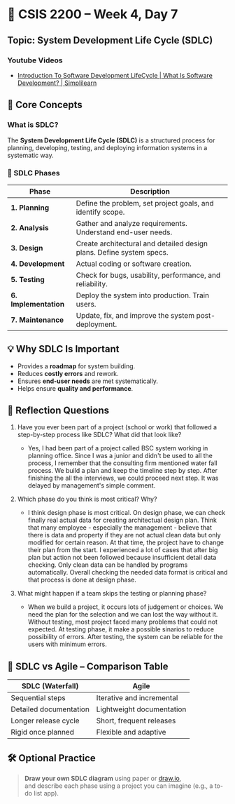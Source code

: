 # 📘 CSIS 2200 – Week 4, Day 7

## Topic: System Development Life Cycle (SDLC)

### Youtube Videos
- [Introduction To Software Development LifeCycle | What Is Software Development? | Simplilearn](https://www.youtube.com/watch?v=Fi3_BjVzpqk)

## 🧠 Core Concepts

### What is SDLC?

The **System Development Life Cycle (SDLC)** is a structured process for planning, developing, testing, and deploying information systems in a systematic way.

### 🔄 SDLC Phases

| Phase                 | Description                                                          |
| --------------------- | -------------------------------------------------------------------- |
| **1. Planning**       | Define the problem, set project goals, and identify scope.           |
| **2. Analysis**       | Gather and analyze requirements. Understand end-user needs.          |
| **3. Design**         | Create architectural and detailed design plans. Define system specs. |
| **4. Development**    | Actual coding or software creation.                                  |
| **5. Testing**        | Check for bugs, usability, performance, and reliability.             |
| **6. Implementation** | Deploy the system into production. Train users.                      |
| **7. Maintenance**    | Update, fix, and improve the system post-deployment.                 |

## 💡 Why SDLC Is Important

- Provides a **roadmap** for system building.
- Reduces **costly errors** and rework.
- Ensures **end-user needs** are met systematically.
- Helps ensure **quality and performance**.

## 🎯 Reflection Questions

1. Have you ever been part of a project (school or work) that followed a step-by-step process like SDLC? What did that look like?

    - Yes, I had been part of a project called BSC system working in planning office. Since I was a junior and didn't be used to all the process, I remember that the consulting firm mentioned water fall process. We build a plan and keep the timeline step by step. After finishing the all the interviews, we could proceed next step. It was delayed by management's simple comment.

2. Which phase do you think is most critical? Why?

    - I think design phase is most critical. On design phase, we can check finally real actual data for creating architectual design plan. Think that many employee - especially the management - believe that there is data and property if they are not actual clean data but only modified for certain reason. At that time, the project have to change their plan from the start. I experienced a lot of cases that after big plan but action not been followed because insufficient detail data checking. Only clean data can be handled by programs automatically. Overall checking the needed data format is critical and that process is done at design phase.

3. What might happen if a team skips the testing or planning phase?

    - When we build a project, it occurs lots of judgement or choices. We need the plan for the selection and we can lost the way without it. Without testing, most project faced many problems that could not expected. At testing phase, it make a possible sinarios to reduce possibility of errors. After testing, the system can be reliable for the users with minimum errors.

## 🔁 SDLC vs Agile – Comparison Table

| SDLC (Waterfall)       | Agile                     |
| ---------------------- | ------------------------- |
| Sequential steps       | Iterative and incremental |
| Detailed documentation | Lightweight documentation |
| Longer release cycle   | Short, frequent releases  |
| Rigid once planned     | Flexible and adaptive     |

## 🛠 Optional Practice

> **Draw your own SDLC diagram** using paper or [draw.io](https://app.diagrams.net/),  
> and describe each phase using a project you can imagine (e.g., a to-do list app).
